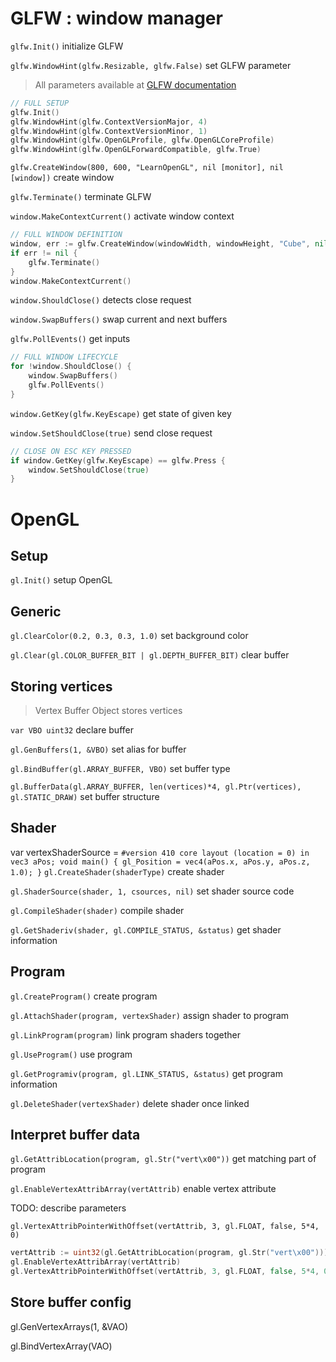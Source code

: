# GLFW : window manager

`glfw.Init()` initialize GLFW  

`glfw.WindowHint(glfw.Resizable, glfw.False)` set GLFW parameter
> All parameters available at [GLFW documentation](https://www.glfw.org/docs/latest/window.html#window_hints)

```go
// FULL SETUP
glfw.Init()
glfw.WindowHint(glfw.ContextVersionMajor, 4)
glfw.WindowHint(glfw.ContextVersionMinor, 1)
glfw.WindowHint(glfw.OpenGLProfile, glfw.OpenGLCoreProfile)
glfw.WindowHint(glfw.OpenGLForwardCompatible, glfw.True)
```

`glfw.CreateWindow(800, 600, "LearnOpenGL", nil [monitor], nil [window])` create window

`glfw.Terminate()` terminate GLFW

`window.MakeContextCurrent()` activate window context

```go
// FULL WINDOW DEFINITION
window, err := glfw.CreateWindow(windowWidth, windowHeight, "Cube", nil, nil)
if err != nil {
    glfw.Terminate()
}
window.MakeContextCurrent()
```

`window.ShouldClose()` detects close request

`window.SwapBuffers()` swap current and next buffers

`glfw.PollEvents()` get inputs

```go
// FULL WINDOW LIFECYCLE
for !window.ShouldClose() {
    window.SwapBuffers()
    glfw.PollEvents()
}
```

`window.GetKey(glfw.KeyEscape)` get state of given key

`window.SetShouldClose(true)` send close request

```go
// CLOSE ON ESC KEY PRESSED
if window.GetKey(glfw.KeyEscape) == glfw.Press {
    window.SetShouldClose(true)
}
```


# OpenGL

## Setup

`gl.Init()` setup OpenGL

## Generic

`gl.ClearColor(0.2, 0.3, 0.3, 1.0)` set background color

`gl.Clear(gl.COLOR_BUFFER_BIT | gl.DEPTH_BUFFER_BIT)` clear buffer

## Storing vertices

> Vertex Buffer Object stores vertices

`var VBO uint32` declare buffer

`gl.GenBuffers(1, &VBO)` set alias for buffer

`gl.BindBuffer(gl.ARRAY_BUFFER, VBO)` set buffer type

`gl.BufferData(gl.ARRAY_BUFFER, len(vertices)*4, gl.Ptr(vertices), gl.STATIC_DRAW)` set buffer structure

## Shader

 var vertexShaderSource = `
    #version 410 core
    layout (location = 0) in vec3 aPos;
    void main()
    {
      gl_Position = vec4(aPos.x, aPos.y, aPos.z, 1.0);
    }
`
`gl.CreateShader(shaderType)` create shader

`gl.ShaderSource(shader, 1, csources, nil)` set shader source code

`gl.CompileShader(shader)` compile shader

`gl.GetShaderiv(shader, gl.COMPILE_STATUS, &status)` get shader information

## Program

`gl.CreateProgram()` create program

`gl.AttachShader(program, vertexShader)` assign shader to program

`gl.LinkProgram(program)` link program shaders together

`gl.UseProgram()` use program

`gl.GetProgramiv(program, gl.LINK_STATUS, &status)` get program information

`gl.DeleteShader(vertexShader)` delete shader once linked

## Interpret buffer data

`gl.GetAttribLocation(program, gl.Str("vert\x00"))` get matching part of program

`gl.EnableVertexAttribArray(vertAttrib)` enable vertex attribute

TODO: describe parameters

`gl.VertexAttribPointerWithOffset(vertAttrib, 3, gl.FLOAT, false, 5*4, 0)` 

```go
vertAttrib := uint32(gl.GetAttribLocation(program, gl.Str("vert\x00")))
gl.EnableVertexAttribArray(vertAttrib)
gl.VertexAttribPointerWithOffset(vertAttrib, 3, gl.FLOAT, false, 5*4, 0)
```

## Store buffer config

gl.GenVertexArrays(1, &VAO)

gl.BindVertexArray(VAO)



